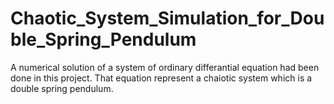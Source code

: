 # Chaotic_System_Simulation_for_Double_Spring_Pendulum
A numerical solution of a system of ordinary differantial equation had been done in this project. That equation represent a chaiotic system which is a double spring pendulum.
